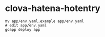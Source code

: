 # clova-hatena-hotentry

```
mv app/env.yaml.example app/env.yaml
# edit app/env.yaml
goapp deploy app
```
